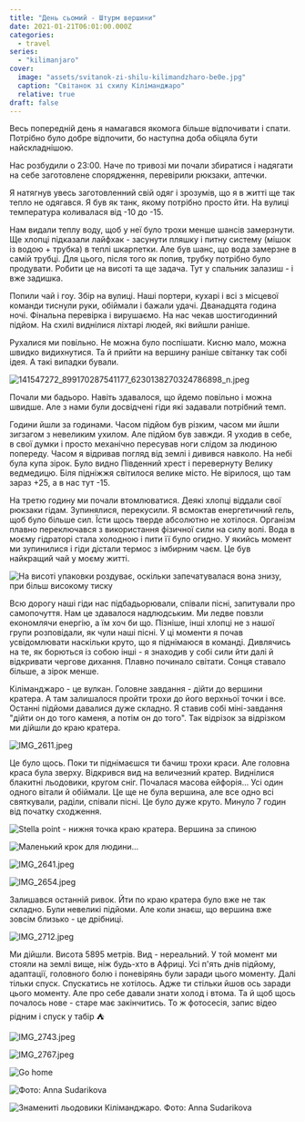 ```yaml
---
title: "День сьомий - Штурм вершини"
date: 2021-01-21T06:01:00.000Z
categories:
  - travel
series:
  - "kilimanjaro"
cover:
  image: "assets/svitanok-zi-shilu-kilimandzharo-be0e.jpg"
  caption: "Світанок зі схилу Кіліманджаро"
  relative: true
draft: false
---
```


Весь попередній день я намагався якомога більше відпочивати і спати. Потрібно було добре відпочити, бо наступна доба обіцяла бути найскладнішою.

Нас розбудили о 23:00. Наче по тривозі ми почали збиратися і надягати на себе заготовлене спорядження, перевірили рюкзаки, аптечки.

Я натягнув увесь заготовленний свій одяг і зрозумів, що я в житті ще так тепло не одягався. Я був як танк, якому потрібно просто йти. На вулиці температура коливалася від -10 до -15.

Нам видали теплу воду, щоб у неї було трохи менше шансів замерзнути. Ще хлопці підказали лайфхак - засунути пляшку і питну систему (мішок із водою + трубка) в теплі шкарпетки. Але був шанс, що вода замерзне в самій трубці. Для цього, після того як попив, трубку потрібно було продувати. Робити це на висоті та ще задача. Тут у спальник залазиш - і вже задишка.

Попили чай і гоу. Збір на вулиці. Наші портери, кухарі і всі з місцевої команди тиснули руки, обіймали і бажали удачі. Дванадцята година ночі. Фінальна перевірка і вирушаємо. На нас чекав шостигодинний підйом. На схилі виднілися ліхтарі людей, які вийшли раніше.

Рухалися ми повільно. Не можна було поспішати. Кисню мало, можна швидко видихнутися. Та й прийти на вершину раніше світанку так собі ідея. А такі випадки бували.

![141547272_899170287541177_6230138270324786898_n.jpeg](assets/141547272-899170287541177-6230138270324786898-n-6b7f.jpg)

Почали ми бадьоро. Навіть здавалося, що йдемо повільно і можна швидше. Але з нами були досвідчені гіди які задавали потрібний темп.

Години йшли за годинами. Часом підйом був різким, часом ми йшли зигзагом з невеликим ухилом. Але підйом був завжди. Я уходив в себе, в свої думки і просто механічно пересував ноги слідом за людиною попереду. Часом я відривав погляд від землі і дивився навколо. На небі була купа зірок. Було видно Південний хрест і перевернуту Велику ведмедицю. Біля підніжжя світилося велике місто. Не вірилося, що там зараз +25, а в нас тут -15.

На третю годину ми почали втомлюватися. Деякі хлопці віддали свої рюкзаки гідам. Зупинялися, перекусили. Я всмоктав енергетичний гель, щоб було більше сил. Їсти щось тверде абсолютно не хотілося. Організм плавно переключався з використання фізичної сили на силу волі. Вода в моєму гідраторі стала холодною і пити її було огидно. У якийсь момент ми зупинилися і гіди дістали термос з імбирним чаєм. Це був найкращий чай у моєму житті.

![На висоті упаковки роздуває, оскільки запечатувалася вона знизу, при більш високому тиску](assets/na-visoti-upakovki-rozduvaie-oskilki-zapechatuvalasya-vona-znizu-pri-bilsh-visokomu-tisku-e108.jpg "На висоті упаковки роздуває, оскільки запечатувалася вона знизу, при більш високому тиску")

Всю дорогу наші гіди нас підбадьорювали, співали пісні, запитували про самопочуття. Нам це здавалося надлюдським. Ми ледве повзли економлячи енергію, а їм хоч би що. Пізніше, інші хлопці не з нашої групи розповідали, як чули наші пісні. У ці моменти я почав усвідомлювати наскільки круто, що я піднімаюся в команді. Дивлячись на те, як борються із собою інші - я знаходив у собі сили йти далі й відкривати чергове дихання. Плавно починало світати. Сонця ставало більше, а зірок менше.

Кіліманджаро - це вулкан. Головне завдання - дійти до вершини кратера. А там залишалося пройти трохи до його верхньої точки і все. Останні підйоми давалися дуже складно. Я ставив собі міні-завдання "дійти он до того каменя, а потім он до того". Так відрізок за відрізком ми дійшли до краю кратера.

![IMG_2611.jpeg](assets/img-2611-10e5.jpg)

Це було щось. Поки ти піднімаєшся ти бачиш трохи краси. Але головна краса була зверху. Відкрився вид на величезний кратер. Виднілися блакитні льодовики, кругом сніг. Почалася масова ейфорія... Усі один одного вітали й обіймали. Це ще не була вершина, але все одно всі святкували, раділи, співали пісні. Це було дуже круто. Минуло 7 годин від початку сходження.

![Stella point - нижня точка краю кратера. Вершина за спиною](assets/stella-point-nizhnya-tochka-krayu-kratera-vershina-za-spinoyu-08df.jpg "Stella point - нижня точка краю кратера. Вершина за спиною")

![Маленький крок для людини...](assets/malenkii-krok-dlya-lyudini-9259.jpg "Маленький крок для людини...")

![IMG_2641.jpeg](assets/img-2641-78e5.jpg)

![IMG_2654.jpeg](assets/img-2654-6d4c.jpg)

Залишався останній ривок. Йти по краю кратера було вже не так складно. Були невеликі підйоми. Але коли знаєш, що вершина вже зовсім близько - це дрібниці.

![IMG_2712.jpeg](assets/img-2712-82d0.jpg)

Ми дійшли. Висота 5895 метрів. Вид - нереальний. У той момент ми стояли на землі вище, ніж будь-хто в Африці. Усі п'ять днів підйому, адаптації, головного болю і поневірянь були заради цього моменту. Далі тільки спуск. Спускатись не хотілось. Адже ти стільки йшов ось заради цього моменту. Але про себе давали знати холод і втома. Та й щоб щось почалось нове - старе має закінчитись. То ж фотосесія, запис відео рідним і спуск у табір ⛺️

![IMG_2743.jpeg](assets/img-2743-e9c9.jpg)

![IMG_2767.jpeg](assets/img-2767-af06.jpg)

![Go home](assets/go-home-114c.jpg "Go home")

![Фото: Anna Sudarikova](assets/foto-anna-sudarikova-8b17.jpg "Фото: Anna Sudarikova")

![Знамениті льодовики Кіліманджаро. Фото: Anna Sudarikova](assets/znameniti-lodoviki-kilimandzharo-foto-anna-sudarikova-52c3.jpg "Знамениті льодовики Кіліманджаро. Фото: Anna Sudarikova")
